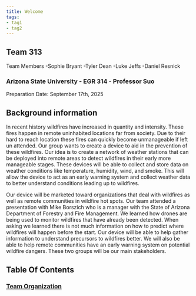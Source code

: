 ```yaml
---
title: Welcome
tags:
- tag1
- tag2
---
```


## Team 313

Team Members
-Sophie Bryant
-Tyler Dean
-Luke Jeffs
-Daniel Resnick

### Arizona State University - EGR 314 - Professor Suo  
Preparation Date: September 17th, 2025

## Background information
In recent history wildfires have increased in quantity and intensity. These fires happen in remote uninhabited locations far from society. Due to their hard to reach location these fires can quickly become unmanageable if left un attended. Our group wants to create a device to aid in the prevention of these wildfires. Our idea is to create a network of weather stations that can be deployed into remote areas to detect wildfires in their early more manageable stages. These devices will be able to collect and store data on weather conditions like temperature, humidity, wind, and smoke. This will allow the device to act as an early warning system and collect weather data to better understand conditions leading up to wildfires.

Our device will be marketed toward organizations that deal with wildfires as well as remote communities in wildfire hot spots. Our team attended a presentation with Mike Borszich who is a manager with the State of Arizona Department of Forestry and Fire Management. We learned how drones are being used to monitor wildfires that have already been detected. When asking we learned there is not much information on how to predict where wildfires will happen before the start. Our device will be able to help gather information to understand precursors to wildfires better. We will also be able to help remote communities have an early warning system on potential wildfire dangers. These two groups will be our main stakeholders.


## Table Of Contents
### [Team Organization](second-page.md) 
